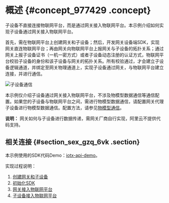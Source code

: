 # 概述 {#concept_977429 .concept}

子设备不直接连接物联网平台，而是通过网关接入物联网平台。本示例介绍如何实现子设备通过网关接入物联网平台。

首先，需在物联网平台上创建网关和子设备；然后，开发网关设备端SDK，实现网关直连物联网平台；再由网关向物联网平台上报网关与子设备的拓扑关系；通过网关上报子设备证书（一机一密方式）或者子设备动态注册的认证方式，物联网平台校验子设备的身份和该子设备与网关的拓扑关系。所有校验通过，才会建立子设备逻辑通道，并绑定至网关物理通道上，实现子设备通过网关，与物联网平台建立连接，并进行通信。

![子设备通信](http://static-aliyun-doc.oss-cn-hangzhou.aliyuncs.com/assets/img/12824/15686918462876_zh-CN.PNG)

本示例仅介绍子设备通过网关接入物联网平台，不涉及物模型数据通信等通信配置。如果您的子设备与物联网平台之间，需进行物模型数据通信，请配置网关代理子设备进行物模型数据通信。配置方法，请参见[物模型通信](intl.zh-CN/最佳实践/物模型通信.md#)。

**说明：** 网关如何与子设备进行数据传递，需网关厂商自行实现，阿里云不提供代码支持。

## 相关连接 {#section_sex_gzq_6vk .section}

本示例使用的SDK代码Demo：[iotx-api-demo](http://docs-aliyun.cn-hangzhou.oss.aliyun-inc.com/assets/attach/44229/intl_en/1565952427116/iotx-api-demo.zip)。

实现过程说明：

1.  [创建网关和子设备](intl.zh-CN/最佳实践/子设备接入物联网平台/创建网关和子设备.md#)
2.  [初始化SDK](intl.zh-CN/最佳实践/子设备接入物联网平台/初始化SDK.md#)
3.  [网关接入物联网平台](intl.zh-CN/最佳实践/子设备接入物联网平台/网关接入物联网平台.md#)
4.  [子设备接入物联网平台](intl.zh-CN/最佳实践/子设备接入物联网平台/子设备接入物联网平台.md#)

